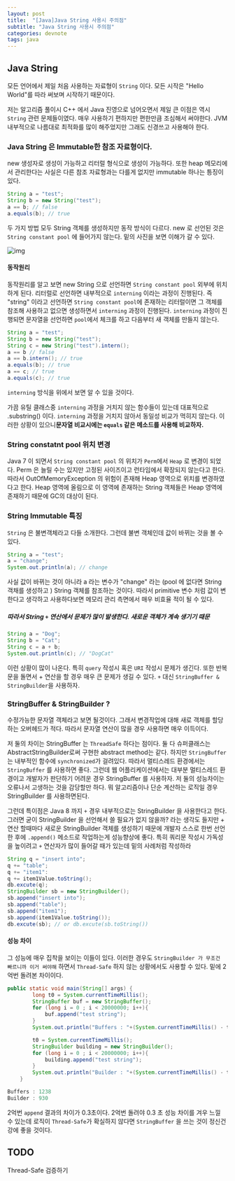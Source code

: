 ```yaml
---
layout: post
title:  "[Java]Java String 사용시 주의점"
subtitle: "Java String 사용시 주의점"
categories: devnote
tags: java
---
```


## Java String 

모든 언어에서 제일 처음 사용하는 자료형이 `String` 이다.  모든 시작은 "Hello World"를 따라 써보며 시작하기 때문이다.

저는 알고리즘 풀이시 C++ 에서 Java 진영으로 넘어오면서 제일 큰 이점은 역시 `String` 관련 문제들이였다. 매우 사용하기 편하지만 편한만큼 조심해서 써야한다. JVM 내부적으로 나름대로 최적화를 많이 해주었지만 그래도 신경쓰고 사용해야 한다.

### Java String 은 Immutable한 참조 자료형이다.

new 생성자로 생성이 가능하고 리터럴 형식으로 생성이 가능하다.  또한 heap 메모리에서 관리한다는 사실은 다른 참조 자료형과는 다를게 없지만 immutable 하나는 틍징이 있다.

```java
String a = "test";
String b = new String("test");
a == b; // false
a.equals(b); // true
```

두 가지 방법 모두 String 객체를 생성하지만 동작 방식이 다르다. new 로 선언된 것은 `String constant pool` 에 들어가지 않는다. 밑의 사진을 보면 이해가 갈 수 있다.

![img](https://lh3.googleusercontent.com/3Iko09F6vHHT4tvp2cZ_I92lXKUHKqwQ_cqwk1WoLQsvca8O0AokSXg-W_ixK1B4m6tGFZNGwiCK2JDUG9cTvvib3yY4EazZXTqwrj1bFT9tGRqFn5DDiSQ5z_x1Hty406fx_H4)

#### 동작원리

동작원리를 알고 보면 new String 으로 선언하면 `String constant pool` 외부에 위치하게 된다. 리터럴로 선언하면 내부적으로 `interning` 이라는 과정이 진행된다. 즉 "string" 이라고 선언하면 `String constant pool`에 존재하는 리터럴이면 그 객체를 참조해 사용하고 없으면 생성하면서 `interning` 과정이 진행된다. `interning` 과정이 진행되면 문자열을 선언하면 `pool`에서 체크를 하고 다음부터 새 객체를 만들지 않는다.

```java
String a = "test";
String b = new String("test");
String c = new String("test").intern();
a == b // false
a == b.intern(); // true
a.equals(b); // true
a == c; // true
a.equals(c); // true
```

`interning` 방식을 위에서 보면 알 수 있을 것이다. 

가끔 유틸 클래스중 `interning` 과정을 거치지 않는 함수들이 있는데 대표적으로 .substring() 이다. `interning` 과정을 거치지 않아서 동일성 비교가 먹히지 않는다. 이러한 상황이 있으니**문자열 비교시에는 `equals` 같은 메소드를 사용해 비교하자.**



### String constatnt pool 위치 변경

Java 7 이 되면서 `String constant pool` 의 위치가 `Perm`에서 `Heap` 로 변경이 되었다. Perm 은 늘릴 수는 있지만 고정된 사이즈이고 런타임에서 확장되지 않는다고 한다. 따라서 OutOfMemoryException 의 위험이 존재해 Heap 영역으로 위치를 변경하였다고 한다. Heap 영역에 올림으로   이 영역에 존재하는 String 객체들은 Heap 영역에 존재하기 때문에 GC의 대상이 된다.

### String Immutable 특징

`String` 은 불변객체라고 다들 소개한다. 그런데 불변 객체인데 값이 바뀌는 것을 볼 수 있다.

``` java
String a = "test";
a = "change";
System.out.println(a); // change
```

사실 값이 바뀌는 것이 아니라 a 라는 변수가 "change" 라는 (pool 에 없다면 String 객채를 생성하고 ) String 객체를 참조하는 것이다. 따라서 primitive 변수 처럼 값이 변한다고 생각하고 사용하다보면 메모리 관리 측면에서 매우 비효율 적이 될 수 있다.

##### 따라서 String  `+` 연산에서 문제가 많이 발생한다.  새로운 객체가 계속 생기기 때문

```java
String a = "Dog";
String b = "Cat";
String c = a + b;
System.out.println(c); // "DogCat"
```

이런 상황이 많이 나온다. 특히 `query` 작성시 혹은 `URI` 작성시 문제가 생긴다. 또한 반복문을 돌면서 + 연산을 할 경우 매우 큰 문제가 생길 수 있다. `+` 대신 `StringBuffer & StringBuilder`을 사용하자.

### StringBuffer & StringBuilder ?

수정가능한 문자열 객체라고 보면 될것이다. 그래서 변경작업에 대해 새로 객체를 할당하는 오버헤드가 적다. 따라서 문자열 연산이 많을 경우 사용하면 매우 이득이다.

저 둘의 차이는 StringBuffer 는 `ThreadSafe` 하다는 점이다. 둘 다 슈퍼클래스는 AbstractStringBuilder로써 구현한 abstract method는 같다. 하지만 `StringBuffer`는 내부적인 함수에 `synchronized`가 걸려있다. 따라서 멀티스레드 환경에서는 `StringBuffer` 를 사용하면 좋다. 그런데 웹 어플리케이션에서는 대부분 멀티스레드 환경이고 개발자가 판단하기 어려운 경우 StringBuffer 를 사용하자. 저 둘의 성능차이는 오류나서 고생하는 것을 감당할만 하다. 뭐 알고리즘이나 단순 계산하는 로직일 경우 StringBuilder 를 사용하면된다. 

그런데 특이점은 Java 8 까지  `+` 경우 내부적으로는 StringBuilder 을 사용한다고 한다. 그러면 굳이 StringBuilder 을 선언해서 쓸 필요가 없지 않을까? 라는 생각도 들지만 + 연산 할때마다 새로운 StringBuilder 객체를 생성하기 때문에 개발자 스스로 한번 선언한 후에 `.append()` 메소드로 작업하는게 성능향상에 좋다. 특히 쿼리문 작성시 가독성을 높이려고 `+` 연산자가 많이 들어갈 때가 있는데 밑의 사례처럼 작성하라

```java
String q = "insert into";
q += "table";
q += "item1":
q += item1Value.toString();
db.excute(q);
StringBuilder sb = new StringBuilder();
sb.append("insert into");
sb.append("table");
sb.append("item1");
sb.append(item1Value.toString());
db.excute(sb); // or db.excute(sb.toString())
```

#### 성능 차이

그 성능에 매우 집착을 보이는 이들이 있다. 이러한 경우도 `StringBuilder 가 무조건 빠르니까 이거 써야해` 하면서 `Thread-Safe` 하지 않는 상황에서도 사용할 수 있다. 밑에 2억번  돌려본 차이이다.

```java
public static void main(String[] args) {
        long t0 = System.currentTimeMillis();
        StringBuffer buf = new StringBuffer();
        for (long i = 0 ; i < 20000000; i++){
            buf.append("test string");
        }
        System.out.println("Buffers : "+(System.currentTimeMillis() - t0));

        t0 = System.currentTimeMillis();
        StringBuilder building = new StringBuilder();
        for (long i = 0 ; i < 20000000; i++){
            building.append("test string");
        }
        System.out.println("Builder : "+(System.currentTimeMillis() - t0));
    }
```

```java
Buffers : 1238
Builder : 930
```

2억번 `append` 결과의 차이가 0.3초이다. 2억번 돌려야 0.3 초 성능 차이를 겨우 느낄 수 있는데 로직이 `Thread-Safe`가 확실하지 않다면 `StringBuffer` 을 쓰는 것이 정신건강에 좋을 것이다. 

## TODO
Thread-Safe 검증하기





